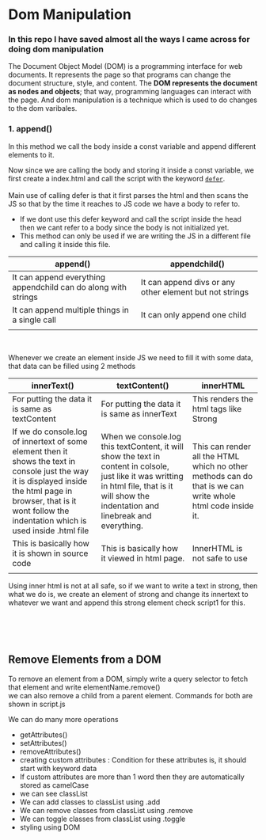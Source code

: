 # Dom Manipulation

### In this repo I have saved almost all the ways I came across for doing dom manipulation

<p>
The Document Object Model (DOM) is a programming interface for web documents. It represents the page so that programs can change the document structure, style, and content. The <strong>DOM represents the document as nodes and objects</strong>; that way, programming languages can interact with the page. And dom manipulation is a technique which is used to do changes to the dom varibales.

</p>

### 1. append()
<p>
In this method we call the body inside a const variable and append different elements to it.


Now since we are calling the body and storing it inside a const variable, we first create a index.html and call the script with the keyword <code><a href="https://www.javatpoint.com/javascript-defer">defer</a></code>.<br/><br/>
Main use of calling defer is that it first parses the html and then scans the JS so that by the time it reaches to JS code we have a body to refer to.
<br/>
<ul>
    <li>If we dont use this defer keyword and call the script inside the head then we cant refer to a body since the body is not initialized yet.
    <li>This method can only be used if we are writing the JS in a different file and calling it inside this file.
</ul>

| append()  | appendchild() |
| ------------- | ------------- |
| It can append everything appendchild can do along with strings  | It can append divs or any other element but not strings  |
| It can append multiple things in a single call  | It can only append one child  |
|   |   |

<br/><p>
Whenever we create an element inside JS we need to fill it with some data, that data can be filled using 2 methods
</p>

| innerText()  | textContent() | innerHTML
| ------------- | ------------- | ------------- |
| For putting the data it is same as textContent  | For putting the data it is same as innerText | This renders the html tags like Strong  |
| If we do console.log of innertext of some element then it shows the text in console just the way it is displayed inside the html page in browser, that is it wont follow the indentation which is used inside .html file  | When we console.log this textContent, it will show the text in content in colsole, just like it was writting in html file, that is it will show the indentation and linebreak and everything.  | This can render all the HTML which no other methods can do that is we can write whole html code inside it.  |
| This is basically how it is shown in source code  | This is basically how it viewed in html page.  | InnerHTML is not safe to use |
|   |   |

<p>
Using inner html is not at all safe, so if we want to write a text in strong, then what we do is, we create an element of strong and change its innertext to whatever we want and append this strong element
check script1 for this.

</p>

<br/>
<br/>
<br/>

## Remove Elements from a DOM

<p>
To remove an element from a DOM, simply write a query selector to fetch that element and write elementName.remove()<br/>
we can also remove a child from a parent element.
Commands for both are shown in script.js
<br/>
</p>
We can do many more operations
<ul>
    <li> getAttributes()
    <li> setAttributes()
    <li> removeAttributes()
    <li> creating custom attributes : Condition for these attributes is, it should start with keyword data
    <li>If custom attributes are more than 1 word then they are automatically stored as camelCase
    <li> we can see classList
    <li> We can add classes to classList using .add
    <li> We can remove classes from classList using .remove
    <li> We can toggle classes from classList using .toggle
    <li> styling using DOM

